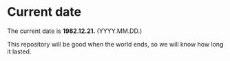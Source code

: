 # Current date

The current date is **1982.12.21.** (YYYY.MM.DD.)

This repository will be good when the world ends, so we will know how long it lasted.